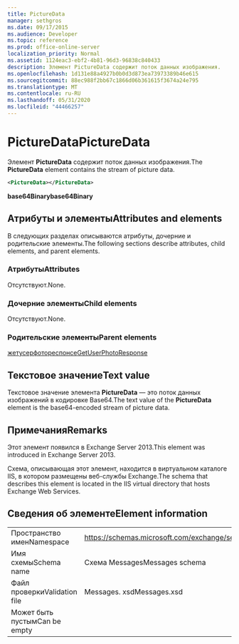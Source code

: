 ```yaml
---
title: PictureData
manager: sethgros
ms.date: 09/17/2015
ms.audience: Developer
ms.topic: reference
ms.prod: office-online-server
localization_priority: Normal
ms.assetid: 1124eac3-ebf2-4b81-96d3-96838c840433
description: Элемент PictureData содержит поток данных изображения.
ms.openlocfilehash: 1d131e88a4927b0b0d3d873ea73973389b46e615
ms.sourcegitcommit: 88ec988f2bb67c1866d06b361615f3674a24e795
ms.translationtype: MT
ms.contentlocale: ru-RU
ms.lasthandoff: 05/31/2020
ms.locfileid: "44466257"
---
```

# <a name="picturedata"></a><span data-ttu-id="bda16-103">PictureData</span><span class="sxs-lookup"><span data-stu-id="bda16-103">PictureData</span></span>

<span data-ttu-id="bda16-104">Элемент **PictureData** содержит поток данных изображения.</span><span class="sxs-lookup"><span data-stu-id="bda16-104">The **PictureData** element contains the stream of picture data.</span></span> 
  
```XML
<PictureData></PictureData>
```

 <span data-ttu-id="bda16-105">**base64Binary**</span><span class="sxs-lookup"><span data-stu-id="bda16-105">**base64Binary**</span></span>
## <a name="attributes-and-elements"></a><span data-ttu-id="bda16-106">Атрибуты и элементы</span><span class="sxs-lookup"><span data-stu-id="bda16-106">Attributes and elements</span></span>

<span data-ttu-id="bda16-107">В следующих разделах описываются атрибуты, дочерние и родительские элементы.</span><span class="sxs-lookup"><span data-stu-id="bda16-107">The following sections describe attributes, child elements, and parent elements.</span></span>
  
### <a name="attributes"></a><span data-ttu-id="bda16-108">Атрибуты</span><span class="sxs-lookup"><span data-stu-id="bda16-108">Attributes</span></span>

<span data-ttu-id="bda16-109">Отсутствуют.</span><span class="sxs-lookup"><span data-stu-id="bda16-109">None.</span></span>
  
### <a name="child-elements"></a><span data-ttu-id="bda16-110">Дочерние элементы</span><span class="sxs-lookup"><span data-stu-id="bda16-110">Child elements</span></span>

<span data-ttu-id="bda16-111">Отсутствуют.</span><span class="sxs-lookup"><span data-stu-id="bda16-111">None.</span></span>
  
### <a name="parent-elements"></a><span data-ttu-id="bda16-112">Родительские элементы</span><span class="sxs-lookup"><span data-stu-id="bda16-112">Parent elements</span></span>

[<span data-ttu-id="bda16-113">жетусерфотореспонсе</span><span class="sxs-lookup"><span data-stu-id="bda16-113">GetUserPhotoResponse</span></span>](getuserphotoresponse.md)
  
## <a name="text-value"></a><span data-ttu-id="bda16-114">Текстовое значение</span><span class="sxs-lookup"><span data-stu-id="bda16-114">Text value</span></span>

<span data-ttu-id="bda16-115">Текстовое значение элемента **PictureData** — это поток данных изображений в кодировке Base64.</span><span class="sxs-lookup"><span data-stu-id="bda16-115">The text value of the **PictureData** element is the base64-encoded stream of picture data.</span></span> 
  
## <a name="remarks"></a><span data-ttu-id="bda16-116">Примечания</span><span class="sxs-lookup"><span data-stu-id="bda16-116">Remarks</span></span>

<span data-ttu-id="bda16-117">Этот элемент появился в Exchange Server 2013.</span><span class="sxs-lookup"><span data-stu-id="bda16-117">This element was introduced in Exchange Server 2013.</span></span>
  
<span data-ttu-id="bda16-118">Схема, описывающая этот элемент, находится в виртуальном каталоге IIS, в котором размещены веб-службы Exchange.</span><span class="sxs-lookup"><span data-stu-id="bda16-118">The schema that describes this element is located in the IIS virtual directory that hosts Exchange Web Services.</span></span>
  
## <a name="element-information"></a><span data-ttu-id="bda16-119">Сведения об элементе</span><span class="sxs-lookup"><span data-stu-id="bda16-119">Element information</span></span>

|||
|:-----|:-----|
|<span data-ttu-id="bda16-120">Пространство имен</span><span class="sxs-lookup"><span data-stu-id="bda16-120">Namespace</span></span>  <br/> |https://schemas.microsoft.com/exchange/services/2006/messages  <br/> |
|<span data-ttu-id="bda16-121">Имя схемы</span><span class="sxs-lookup"><span data-stu-id="bda16-121">Schema name</span></span>  <br/> |<span data-ttu-id="bda16-122">Схема Messages</span><span class="sxs-lookup"><span data-stu-id="bda16-122">Messages schema</span></span>  <br/> |
|<span data-ttu-id="bda16-123">Файл проверки</span><span class="sxs-lookup"><span data-stu-id="bda16-123">Validation file</span></span>  <br/> |<span data-ttu-id="bda16-124">Messages. xsd</span><span class="sxs-lookup"><span data-stu-id="bda16-124">Messages.xsd</span></span>  <br/> |
|<span data-ttu-id="bda16-125">Может быть пустым</span><span class="sxs-lookup"><span data-stu-id="bda16-125">Can be empty</span></span>  <br/> ||
   

